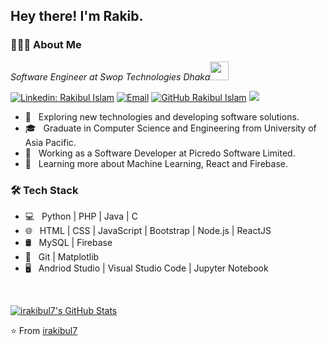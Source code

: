 <h2> Hey there! I'm Rakib.</h2>

<h3> 👨🏻‍💻 About Me </h3>

<p><em>Software Engineer at Swop Technologies Dhaka<img src="https://media.giphy.com/media/WUlplcMpOCEmTGBtBW/giphy.gif" width="30"> 
</em></p>

[![Linkedin: Rakibul Islam](https://img.shields.io/badge/-Rakibul-blue?style=flat&logo=Linkedin&logoColor=white&link=https://www.linkedin.com/in/rakibulislam39/)](https://www.linkedin.com/in/rakibulislam39/)
<a href="mailto:rakibulislam@picredo.com"><img alt="Email" src="https://img.shields.io/badge/rakibulislam@picredo.com-informational?style=flat&logo=gmail&logoColor=white"></a>
[![GitHub Rakibul Islam](https://img.shields.io/github/followers/irakibul7?label=follow&style=social)](https://github.com/irakibul7)
![](https://visitor-badge.glitch.me/badge?page_id=irakibul7.irakibul7)

- 🤔 &nbsp; Exploring new technologies and developing software solutions.
- 🎓 &nbsp; Graduate in Computer Science and Engineering from University of Asia Pacific.
- 💼 &nbsp; Working as a Software Developer at Picredo Software Limited.
- 🌱 &nbsp; Learning more about Machine Learning, React and Firebase.

<h3>🛠 Tech Stack</h3>

- 💻 &nbsp; Python | PHP | Java | C 
- 🌐 &nbsp; HTML | CSS | JavaScript | Bootstrap | Node.js | ReactJS
- 🛢 &nbsp; MySQL | Firebase
- 🔧 &nbsp; Git | Matplotlib
- 🖥 &nbsp; Andriod Studio | Visual Studio Code | Jupyter Notebook

<br/>

[![irakibul7's GitHub Stats](https://github-readme-stats.vercel.app/api?username=irakibul7&show_icons=true)](https://github.com/irakibul7)

⭐️ From [irakibul7](https://github.com/irakibul7)
